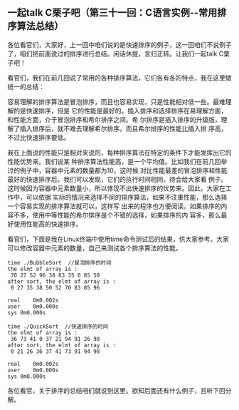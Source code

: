 ## 一起talk C栗子吧（第三十一回：C语言实例--常用排序算法总结）

各位看官们，大家好，上一回中咱们说的是快速排序的例子，这一回咱们不说例子了，咱们把前面说过的排序进行总结。闲话休提，言归正转。让我们一起talk C栗子吧！ 

看官们，我们在前几回说了常用的各种排序算法，它们各有各的特点，我在这里做统一的总结：

容易理解的排序算法是冒泡排序，而且也容易实现，只是性能相对低一些。最难理解的是快速排序，但是
它的性能是最好的。插入排序和选择排序在易理解方面，和性能方面，介于冒泡排序和希尔排序之间。希
尔排序是插入排序的升级版，理解了插入排序后，就不难去理解希尔排序。而且希尔排序的性能比插入排
序高，不过比快速排序要低。

我在上面说的性能只是相对来说的，每种排序算法在特定的条件下才能发挥出它的性能优势来。我们说某
种排序算法性能高，是一个平均值。比如我们在前几回举过的例子中，容器中元素的数量都为10，这时候
对比性能最差的冒泡排序和性能最好的快速排序后，我们可以发现，它们的执行时间相同，待会给大家看
例子。这时候因为容器中元素数量小，所以体现不出快速排序的优势来。因此，大家在工作中，可以依据
实际的情况来选择不同的排序算法，如果不注重性能，那么选择一个容易实现的排序算法就可以，这样写
出来的程序也方便阅读。如果排序的内容不多，使用中等性能的希尔排序是个不错的选择，如果排序的内
容多，那么最好使用性能高的快速排序。

看官们，下面是我在Linux终端中使用time命令测试后的结果，供大家参考。大家可以修改容器中元素的数量，自己来测试各个排序算法的性能。

```
time ./BubbleSort  //冒泡排序的时间
the elmt of array is : 
 70 27 52 96 38 83 35 0 85 50  
after sort, the elmt of array is : 
 0 27 35 38 50 52 70 83 85 96  

real	0m0.002s
user	0m0.000s
sys	0m0.000s

time ./QuickSort  //快速排序的时间
the elmt of array is : 
 36 73 41 0 37 21 94 91 26 98  
after sort, the elmt of array is : 
 0 21 26 36 37 41 73 91 94 98  

real	0m0.002s
user	0m0.000s
sys	0m0.000s
```

各位看官，关于排序的总结咱们就说到这里。欲知后面还有什么例子，且听下回分解。

